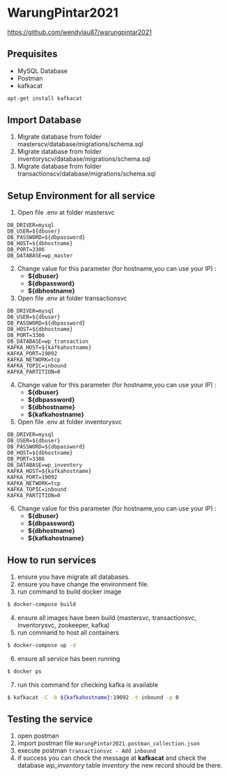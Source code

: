 # WarungPintar2021
https://github.com/wendylau87/warungpintar2021

## Prequisites
- MySQL Database
- Postman
- kafkacat
```bash
apt-get install kafkacat
```

## Import Database
1. Migrate database from folder masterscv/database/migrations/schema.sql
2. Migrate database from folder inventoryscv/database/migrations/schema.sql
3. Migrate database from folder transactionscv/database/migrations/schema.sql

## Setup Environment for all service
1. Open file .env at folder mastersvc
```hashkell
DB_DRIVER=mysql
DB_USER=${dbuser}
DB_PASSWORD=${dbpassword}
DB_HOST=${dbhostname}
DB_PORT=3306
DB_DATABASE=wp_master
```
2. Change value for this parameter (for hostname,you can use your IP) :
   - **${dbuser}**  
   - **${dbpassword}**
   - **${dbhostname}**
3. Open file .env at folder transactionsvc
```hashkell
DB_DRIVER=mysql
DB_USER=${dbuser}
DB_PASSWORD=${dbpassword}
DB_HOST=${dbhostname}
DB_PORT=3306
DB_DATABASE=wp_transaction
KAFKA_HOST=${kafkahostname}
KAFKA_PORT=19092
KAFKA_NETWORK=tcp
KAFKA_TOPIC=inbound
KAFKA_PARTITION=0
```
4. Change value for this parameter (for hostname,you can use your IP) :
    - **${dbuser}**
    - **${dbpassword}**
    - **${dbhostname}**
    - **${kafkahostname}** 
5. Open file .env at folder inventorysvc
```hashkell
DB_DRIVER=mysql
DB_USER=${dbuser}
DB_PASSWORD=${dbpassword}
DB_HOST=${dbhostname}
DB_PORT=3306
DB_DATABASE=wp_inventory
KAFKA_HOST=${kafkahostname}
KAFKA_PORT=19092
KAFKA_NETWORK=tcp
KAFKA_TOPIC=inbound
KAFKA_PARTITION=0
```
6. Change value for this parameter (for hostname,you can use your IP) :
    - **${dbuser}**
    - **${dbpassword}**
    - **${dbhostname}**
    - **${kafkahostname}**      

## How to run services
1. ensure you have migrate all databases.
2. ensure you have change the environment file.
3. run command to build docker image
```bash
$ docker-compose build
```
4. ensure all images have been build (mastersvc, transactionsvc, inventorysvc, zookeeper, kafka)
5. run command to host all containers
```bash
$ docker-compose up -d
```
6. ensure all service has been running
```bash
$ docker ps
```
7. run this command for checking kafka is available
```bash
$ kafkacat -C -b ${kafkahostname}:19092 -t inbound -p 0
```

## Testing the service
1. open postman
2. import postman file `WarungPintar2021.postman_collection.json`
3. execute postman `transactionsvc - Add inbound`
4. if success you can check the message at **kafkacat** and check the database *wp_inventory* table *inventory* the new record should be there.